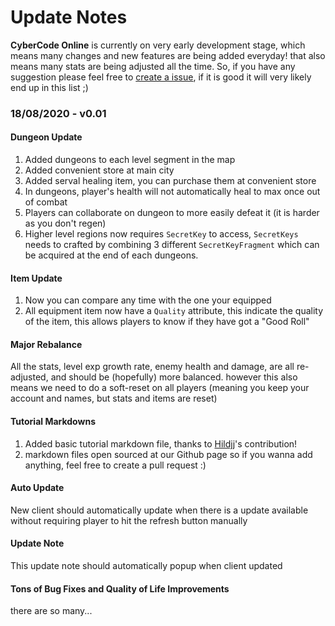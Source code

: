 
# Update Notes

**CyberCode Online** is currently on very early development stage, which means many changes and new features are being added everyday! that also means many stats are being adjusted all the time. So, if you have any suggestion please feel free to [create a issue](https://github.com/DexterHuang/CyberCodeOnline/issues), if it is good it will very likely end up in this list ;)

### **18/08/2020 - v0.01**

#### Dungeon Update
 1. Added dungeons to each level segment in the map
 2. Added convenient store at main city
 3. Added serval healing item, you can purchase them at convenient store
 4. In dungeons, player's health will not automatically heal to max once out of combat
 5. Players can collaborate on dungeon to more easily defeat it (it is harder as you don't regen)
 6. Higher level regions now requires `SecretKey` to access, `SecretKeys` needs to crafted by combining 3 different `SecretKeyFragment` which can be acquired at the end of each dungeons.
#### Item Update
 1. Now you can compare any time with the one your equipped  
 2. All equipment item now have a `Quality` attribute, this indicate the quality of the item, this allows players to know if they have got a "Good Roll"
#### Major Rebalance
All the stats, level exp growth rate, enemy health and damage, are all re-adjusted, and should be (hopefully) more balanced.
however this also means we need to do a soft-reset on all players (meaning you keep your account and names, but stats and items are reset)
#### Tutorial Markdowns
1. Added basic tutorial markdown file, thanks to [Hildjj](https://github.com/hildjj)'s contribution! 
2. markdown files open sourced at our Github page so if you wanna add anything, feel free to create a pull request :)
#### Auto Update
New client should automatically update when there is a update available without requiring player to hit the refresh button manually
#### Update Note
This update note should automatically popup when client updated
#### Tons of Bug Fixes and Quality of Life Improvements
there are so many...
